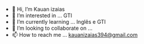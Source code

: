 - 👋 Hi, I’m Kauan izaias
- 👀 I’m interested in ... GTI 
- 🌱 I’m currently learning ... Inglês e GTI
- 💞️ I’m looking to collaborate on ... 
- 📫 How to reach me ... kauanizaias394@gmail.com
 

<!---
KauanIzaias22/KauanIzaias22 is a ✨ special ✨ repository because its `README.md` (this file) appears on your GitHub profile.
You can click the Preview link to take a look at your changes.
--->
